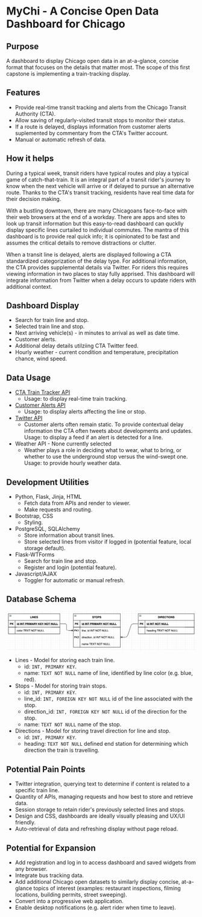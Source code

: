 # MyChi - A Concise Open Data Dashboard for Chicago

## Purpose
A dashboard to display Chicago open data in an at-a-glance, concise format that focuses on the details that matter most. The scope of this first capstone is implementing a train-tracking display. 

## Features
- Provide real-time transit tracking and alerts from the Chicago Transit Authority (CTA).
- Allow saving of regularly-visited transit stops to monitor their status. 
- If a route is delayed, displays information from customer alerts suplemented by commentary from the CTA's Twitter account.
- Manual or automatic refresh of data. 

## How it helps
During a typical week, transit riders have typical routes and play a typical game of catch-that-train. It is an integral part of a transit rider's journey to know when the next vehicle will arrive or if delayed to pursue an alternative route. Thanks to the CTA's transit tracking, residents have real time data for their decision making. 

With a bustling downtown, there are many Chicagoans face-to-face with their web browsers at the end of a workday. There are apps and sites to look up transit information but this easy-to-read dashboard can qucklly display specific lines curtailed to individual commutes. The mantra of this dashboard is to provide real quick info; it is opinionated to be fast and assumes the critical details to remove distractions or clutter. 

When a transit line is delayed, alerts are displayed following a CTA standardized categorization of the delay type. For additional information, the CTA provides supplemental details via Twitter. For riders this requires viewing information in two places to stay fully apprised. This dashboard will integrate information from Twitter when a delay occurs to update riders with additional context. 

## Dashboard Display
- Search for train line and stop.
- Selected train line and stop. 
- Next arriving vehicle(s) - in minutes to arrival as well as date time.
- Customer alerts.
- Additional delay details utilziing CTA Twitter feed.
- Hourly weather - current condition and temperature, precipitation chance, wind speed.

## Data Usage
- [CTA Train Tracker API](https://www.transitchicago.com/developers/traintracker/)
    - Usage: to display real-time train tracking. 
- [Customer Alerts API](https://www.transitchicago.com/developers/alerts/)
    - Usage: to display alerts affecting the line or stop.
- [Twitter API](https://developer.twitter.com/en/docs/twitter-api)
    - Customer alerts often remain static. To provide contextual delay information the CTA often tweets about developments and updates. Usage: to display a feed if an alert is detected for a line.
- Weather API - None currently selected
    - Weather plays a role in deciding what to wear, what to bring, or whether to use the underground stop versus the wind-swept one. Usage: to provide hourly weather data.

## Development Utilities
- Python, Flask, Jinja, HTML
    - Fetch data from APIs and render to viewer. 
    - Make requests and routing.
- Bootstrap, CSS
    - Styling.
- PostgreSQL, SQLAlchemy
    - Store information about transit lines.
    - Store selected lines from visitor if logged in (potential feature, local storage default).
- Flask-WTForms
    - Search for train line and stop.
    - Register and login (potential feature).
- Javascript/AJAX
    - Toggler for automatic or manual refresh.

## Database Schema
![diagram showing relationship between line, stops, and directions tables](assets/images/schema.jpg)
- Lines - Model for storing each train line.
    - id: `INT, PRIMARY KEY`.
    - name: `TEXT NOT NULL` name of line, identified by line color (e.g. blue, red).
- Stops - Model for storing train stops.
    - id: `INT, PRIMARY KEY`.
    - line_id: `INT, FOREIGN KEY NOT NULL` id of the line associated with the stop.
    - direction_id: `INT, FOREIGN KEY NOT NULL` id of the direction for the stop.
    - name: `TEXT NOT NULL` name of the stop.
- Directions - Model for storing travel direction for line and stop.
    - id: `INT, PRIMARY KEY`.
    - heading: `TEXT NOT NULL` defined end station for determining which direction the train is travelling.

## Potential Pain Points
- Twitter integration, querying text to determine if content is related to a specific train line.
- Quantity of APIs, managing requests and how best to store and retrieve data.
- Session storage to retain rider's previously selected lines and stops.
- Design and CSS, dashboards are ideally visually pleasing and UX/UI friendly.
- Auto-retrieval of data and refreshing display without page reload.

## Potential for Expansion
- Add registration and log in to access dashboard and saved widgets from any browser.
- Integrate bus tracking data.
- Add additional Chicago open datasets to similarly display concise, at-a-glance topics of interest (examples: restaurant inspections, filming locations, building permits, street sweeping).
- Convert into a progressive web application.
- Enable desktop notifications (e.g. alert rider when time to leave).

